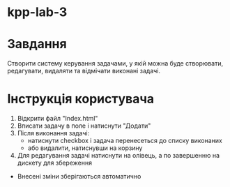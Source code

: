 # kpp-lab-3
# Завдання
Створити систему керування задачами, у якій можна буде створювати, редагувати, видаляти та відмічати виконані задачі.

# Інструкція користувача
1. Відкрити файл "Index.html"
2. Вписати задачу в поле і натиснути "Додати"
3. Після виконання задачі:
    - натиснути checkbox і задача перенесеться до списку виконаних
    - або видалити, натиснувши на корзину
4. Для редагування задачі натиснути на олівець, а по завершенню на дискету для збереження
* Внесені зміни зберігаються автоматично
